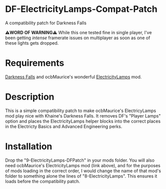 # DF-ElectricityLamps-Compat-Patch
A compatibility patch for Darkness Falls

⚠️**WORD OF WARNING**:warning:  While this one tested fine in single player, I've been getting *intense* framerate issues on multiplayer as soon as one of these lights gets dropped. 


# Requirements
[Darkness Falls](https://dev.azure.com/KhaineUK/_git/DarknessFallsA20) and ocbMaurice's wonderful [ElectricityLamps](https://github.com/OCB7D2D/ElectricityLamps) mod.

# Description
This is a simple compatibility patch to make ocbMaurice's ElectricyLamps mod play nice with Khaine's Darkness Falls.  It removes DF's "Player Lamps" option and places the ElectricityLamps helper blocks into the correct places in the Electricty Basics and Advanced Engineering perks.

# Installation
Drop the "9-ElectricityLamps-DFPatch" in your mods folder.  You will also need ocbMaurice's ElectricityLamps mod (link above), and for the purposes of mods loading in the correct order, I would change the name of that mod's folder to something alone the lines of "8-ElectricityLamps".  This ensures it loads before the compatibility patch.
